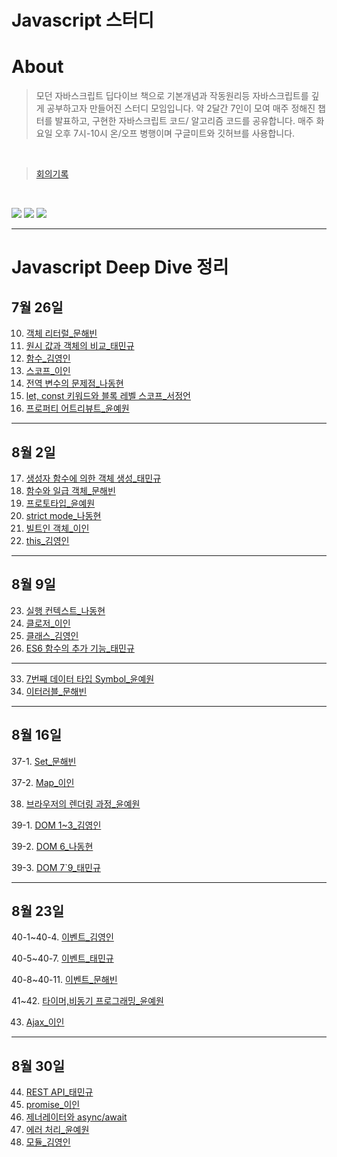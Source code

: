 # Javascript 스터디


# About

> 모던 자바스크립트 딥다이브 책으로 기본개념과 작동원리등 자바스크립트를 깊게 공부하고자 만들어진 스터디 모임입니다. 약 2달간 7인이 모여 매주 정해진 챕터를 발표하고, 구현한 자바스크립트 코드/ 알고리즘 코드를 공유합니다. 매주 화요일 오후 7시-10시 온/오프 병행이며 구글미트와 깃허브를 사용합니다.

<br>

> [회의기록](https://www.notion.so/529ea0d91acb4858bda921ab71340b0d)
<br>

![](https://img.shields.io/badge/Javascript-F7DF1E?style=flat-square&logo=JavaScript&logoColor=black)
![](https://img.shields.io/badge/React-61DAFB?style=flat-square&logo=React&logoColor=black)
![](https://img.shields.io/badge/Node-339933?style=flat-square&logo=React&logoColor=black)

***

# Javascript Deep Dive 정리
## 7월 26일
10. [객체 리터럴_문해빈](https://www.notion.so/10-8b93906f91bc4968a47d6716d11068e9)
11. [원시 값과 객체의 비교_태민규](https://kindly-detail-a14.notion.site/11-a7f51b27781243d8a0a7ce7df32d5966)
12. [함수_김영인](https://smooth-bream-9bc.notion.site/12-56580cb595ac4fe69f501954ea7d6aed)
13. [스코프_이인](https://www.notion.so/13-7e0a21cd3c3f4d5fbd041690d8978d4c)
14. [전역 변수의 문제점_나동현](https://scented-shame-6d5.notion.site/14-c5960ade4df34f7680da7a86e6ab9db2)
15. [let, const 키워드와 블록 레벨 스코프_서정언](https://autumn-airbus-a65.notion.site/15-let-const-8fc8cc119757455fa52207a97ebc9ee1)
16. [프로퍼티 어트리뷰트_윤예원](https://blog.naver.com/lizzy2/222829346596)

***

## 8월 2일
17. [생성자 함수에 의한 객체 생성_태민규](https://kindly-detail-a14.notion.site/17-c43c6d07f7f345d9be51bc24a988d659)
18. [함수와 일급 객체_문해빈](https://sideways-polka-103.notion.site/18-270b68d6fe3f4b56b1252d54d0ddfe00)
19. [프로토타입_윤예원](https://blog.naver.com/lizzy2/222837671810)
20. [strict mode_나동현](https://scented-shame-6d5.notion.site/20-strict-mode-6b4d6bc3c1124ea9ba4f177aa5d2f0f7)
21. [빌트인 객체_이인](https://www.notion.so/21-91df698d922947bd9d09f9938b0d08d3)
22. [this_김영인](https://www.notion.so/22-this-48fc5215fa1f46beb0c60c09cfaf5448#9dfa2256cf3c4d9997b314693c983d82)

***

## 8월 9일
23. [실행 컨텍스트_나동현](https://scented-shame-6d5.notion.site/23-5723994dc38843949eb759c1be27a9ed)
24. [클로저_이인](https://mulberry-taleggio-413.notion.site/24-7df88b5a94d24a56bd1d8243a7317ec1)
25. [클래스_김영인](https://smooth-bream-9bc.notion.site/25-dfa4c93bf95e473085831ad19f9abc57)
26. [ES6 함수의 추가 기능_태민규](https://kindly-detail-a14.notion.site/26-ES6-36ae0d2b15724d329d50171e29aa2882)
***
33. [7번째 데이터 타입 Symbol_윤예원](https://blog.naver.com/lizzy2/222844046976)
34. [이터러블_문해빈](https://sideways-polka-103.notion.site/34-76be012d5ad34729aa47bf8a8d5e2c83)

***

## 8월 16일
37-1. [Set_문해빈](https://sideways-polka-103.notion.site/37-Set-7efcae134714421c96992d6fd43e0559)

37-2. [Map_이인](https://mulberry-taleggio-413.notion.site/37-Map-25816242bb49489ab84cb47b41c23788)

38. [브라우저의 렌더링 과정_윤예원](https://blog.naver.com/lizzy2/222848543296)

39-1. [DOM 1~3_김영인](https://smooth-bream-9bc.notion.site/39-1-39-3-DOM-56c068c3d38c4bc690cb51965f7c1c6e)

39-2. [DOM 6_나동현](https://scented-shame-6d5.notion.site/39-6-DOM-b72723ae589640c4999098a2524dd63a)

39-3. [DOM 7`9_태민규](https://kindly-detail-a14.notion.site/39-DOM-5fc26172ab5c4ceb86984d470c337a46)

***

## 8월 23일
40-1~40-4. [이벤트_김영인](https://www.notion.so/40-1-40-4-41a468ce1e92460f825bd5277fae79f2)

40-5~40-7. [이벤트_태민규](https://www.notion.so/40-40-5-40-7-68652b5356c94f6d838b785b9d3873da)

40-8~40-11. [이벤트_문해빈](https://sideways-polka-103.notion.site/40-fea370ea9a61437cb3f34ab936196736)

41~42. [타이머,비동기 프로그래밍_윤예원](https://blog.naver.com/lizzy2/222855168870)

43. [Ajax_이인](https://www.notion.so/43-Ajax-845b5b5286594d569645bf19f9e29ec4)

***

## 8월 30일
44. [REST API_태민규](https://www.notion.so/44-REST-API-ed972d483384409c9975537711f58d51)
45. [promise_이인](https://mulberry-taleggio-413.notion.site/45-4e614556e134442d883ad44fc55af418)
46. [제너레이터와 async/await](https://sideways-polka-103.notion.site/46-async-await-553002d5845c4544a546e2925fbb05ae)
47. [에러 처리_윤예원](https://blog.naver.com/lizzy2/222856502802)
48. [모듈_김영인](https://smooth-bream-9bc.notion.site/48-Module-da9a74e330354c94ab953d8a51e7dfc7)
